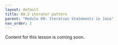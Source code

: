 ```yaml
---
layout: default
title: 09.2 iterator pattern
parent: "Module 09: Iteration Statements in Java"
nav_order: 2
---
```


Content for this lesson is coming soon.
